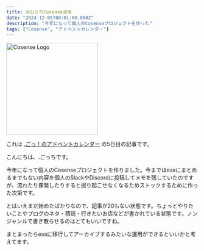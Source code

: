 ```yaml
---
title: おひとりCosense活用
date: "2024-12-05T00:01:00.000Z"
description: "今年になって個人のCosenseプロジェクトを作った"
tags: ["Cosense", "アドベントカレンダー"]
---
```


<img width="240" alt="Cosense Logo" src="/assets/images/posts/20241205-cosense/cosense.png">

これは [.ごっ！のアドベントカレンダー](https://adventar.org/calendars/10323) の5日目の記事です。

こんにちは、.ごっちです。

今年になって個人のCosenseプロジェクトを作りました。今まではesaにまとめるまでもない内容を個人のSlackやDiscordに投稿してメモを残していたのですが、流れたり揮発したりすると掘り起こせなくなるためストックするために作った次第です。

とはいえまだ始めたばかりなので、記事が20もない状態です。ちょっとやりたいことやブログのネタ・積読・行きたいお店などが書かれている状態です。ノンジャンルで書き散らせるのはとてもいいですね。

まとまったらesaに移行してアーカイブするみたいな運用ができるといいかと考えてます。

